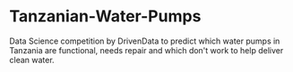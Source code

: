 # Tanzanian-Water-Pumps
Data Science competition by DrivenData to predict which water pumps in Tanzania are functional, needs repair and which don't work to help deliver clean water.

